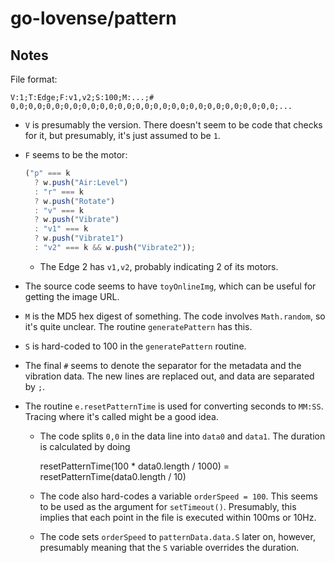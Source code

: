 # go-lovense/pattern

## Notes

File format:

```
V:1;T:Edge;F:v1,v2;S:100;M:...;#
0,0;0,0;0,0;0,0;0,0;0,0;0,0;0,0;0,0;0,0;0,0;0,0;0,0;0,0;0,0;...
```

- `V` is presumably the version. There doesn't seem to be code that checks for
  it, but presumably, it's just assumed to be `1`.
- `F` seems to be the motor:

	```js
    ("p" === k
      ? w.push("Air:Level")
      : "r" === k
      ? w.push("Rotate")
      : "v" === k
      ? w.push("Vibrate")
      : "v1" === k
      ? w.push("Vibrate1")
      : "v2" === k && w.push("Vibrate2"));
	```

  - The Edge 2 has `v1,v2`, probably indicating 2 of its motors.

- The source code seems to have `toyOnlineImg`, which can be useful for getting
  the image URL.
- `M` is the MD5 hex digest of something. The code involves `Math.random`, so
  it's quite unclear. The routine `generatePattern` has this.
- `S` is hard-coded to 100 in the `generatePattern` routine.
- The final `#` seems to denote the separator for the metadata and the vibration
  data. The new lines are replaced out, and data are separated by `;`.
- The routine `e.resetPatternTime` is used for converting seconds to `MM:SS`.
  Tracing where it's called might be a good idea.
  - The code splits `0,0` in the data line into `data0` and `data1`. The
    duration is calculated by doing

	  resetPatternTime(100 * data0.length / 1000)
	= resetPatternTime(data0.length / 10)

  - The code also hard-codes a variable `orderSpeed = 100`. This seems to be
    used as the argument for `setTimeout()`. Presumably, this implies that each
	point in the file is executed within 100ms or 10Hz.
  - The code sets `orderSpeed` to `patternData.data.S` later on, however,
  presumably meaning that the `S` variable overrides the duration.
